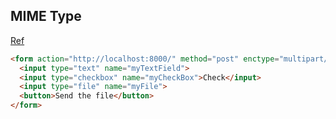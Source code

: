  MIME Type
---
[Ref](https://developer.mozilla.org/ko/docs/Web/HTTP/Basics_of_HTTP/MIME_types)

~~~~~~~html
<form action="http://localhost:8000/" method="post" enctype="multipart/form-data">
  <input type="text" name="myTextField">
  <input type="checkbox" name="myCheckBox">Check</input>
  <input type="file" name="myFile">
  <button>Send the file</button>
</form>
~~~~~~~